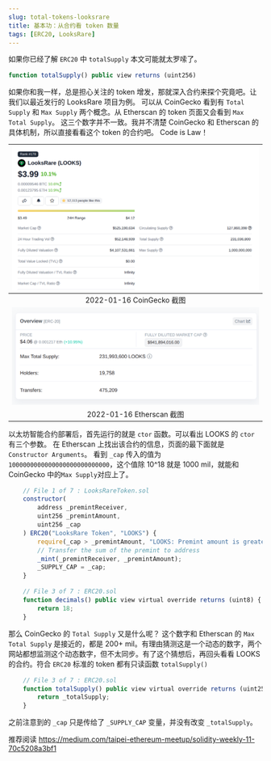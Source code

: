 ```yaml
---
slug: total-tokens-looksrare
title: 基本功：从合约看 token 数量
tags: [ERC20, LooksRare]
---
```


如果你已经了解 `ERC20` 中 `totalSupply` 本文可能就太罗嗦了。

```js
function totalSupply() public view returns (uint256)
```

如果你和我一样，总是担心关注的 token 增发，那就深入合约来探个究竟吧。让我们以最近发行的 LooksRare 项目为例。 可以从 CoinGecko 看到有 `Total Supply` 和 `Max Supply` 两个概念。从 Etherscan 的 token 页面又会看到 `Max Total Supply`。 这三个数字并不一致。我并不清楚 CoinGecko 和 Etherscan 的具体机制，所以直接看看这个 token 的合约吧。 Code is Law！ 


| ![coingecko](./coingecko.png) |
|:--:|
| 2022-01-16 CoinGecko 截图 |
| ![etherscan](./etherscan-looks.png) |
| 2022-01-16 Etherscan 截图 |


以太坊智能合约部署后，首先运行的就是 `ctor` 函数。可以看出 LOOKS 的 `ctor` 有三个参数。 在 Etherscan 上找出该合约的信息，页面的最下面就是 `Constructor Arguments`。 看到 `_cap` 传入的值为 `1000000000000000000000000000`，这个值除 10^18 就是 1000 mil，就能和 CoinGecko 中的`Max Supply`对应上了。

```js
    // File 1 of 7 : LooksRareToken.sol
    constructor(
        address _premintReceiver,
        uint256 _premintAmount,
        uint256 _cap
    ) ERC20("LooksRare Token", "LOOKS") {
        require(_cap > _premintAmount, "LOOKS: Premint amount is greater than cap");
        // Transfer the sum of the premint to address
        _mint(_premintReceiver, _premintAmount);
        _SUPPLY_CAP = _cap;
    }
```

```js
    // File 3 of 7 : ERC20.sol
    function decimals() public view virtual override returns (uint8) {
        return 18;
    }
```

那么 CoinGecko 的 `Total Supply` 又是什么呢？ 这个数字和 Etherscan 的 `Max Total Supply` 是接近的，都是 200+ mil。有理由猜测这是一个动态的数字，两个网站都想监测这个动态数字，但不太同步。有了这个猜想后，再回头看看 LOOKS 的合约。符合 `ERC20` 标准的 token 都有只读函数 `totalSupply()`

```js
    // File 3 of 7 : ERC20.sol
    function totalSupply() public view virtual override returns (uint256) {
        return _totalSupply;
    }
```

之前注意到的 `_cap` 只是传给了 `_SUPPLY_CAP` 变量，并没有改变 `_totalSupply`。

推荐阅读
https://medium.com/taipei-ethereum-meetup/solidity-weekly-11-70c5208a3bf1
